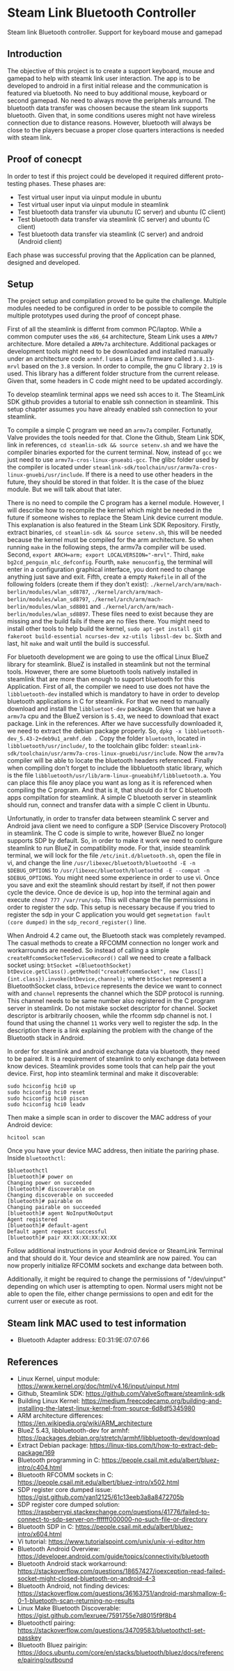 # Steam Link Bluetooth Controller
Steam link Bluetooth controller. Support for keyboard mouse and gamepad

## Introduction
The objective of this project is to create a support keyboard, mouse and gamepad to help with steamk link user interaction. The app is to be developed to android in a first initial release and the communication is featured via bluetooth. No need to buy additional mouse, keyboard or second gamepad. No need to always move the peripherals arround. The bluetooth data transfer was choosen because the steam link supports bluetooth. Given that, in some conditions useres might not have wireless connection due to distance reasons. However, bluetooth will always be close to the players becuase a proper close quarters interactions is needed with steam link.

## Proof of conecpt
In order to test if this project could be developed it required different proto-testing phases. These phases are:

- Test virtual user input via uinput module in ubuntu
- Test virtual user input via uinput module in steamlink
- Test bluetooth data transfer via ubunutu (C server) and ubuntu (C client)
- Test bluetooth data transfer via steamlink (C server) and ubuntu (C client)
- Test bluetooth data transfer via steamlink (C server) and android (Android client)

Each phase was successful proving that the Application can be planned, designed and developed.

## Setup 
The project setup and compilation proved to be quite the challenge. Multiple modules needed to be configured in order to be possible to compile the multiple prototypes used during the proof of concept phase. 

First of all the steamlink is differnt from common PC/laptop. While a common computer uses the `x86_64` architecture, Steam Link uses a `ARMv7` architecture. More detailed a `ARMv7a` architecture. Additional packages or development tools might need to be downloaded and installed manually under an architecture code `armhf`. I uses a Linux firmware called `3.8.13-mrvl` based on the `3.8` version. In order to compile, the gnu C library `2.19` is used. This library has a different folder structure from the current release. Given that, some headers in C code might need to be updated accordingly.

To develop steamlink terminal apps we need ssh acces to it. The SteamLink SDK github provides a tutorial to enable ssh connection in steamlink. This setup chapter assumes you have already enabled ssh connection to your steamlink.

To compile a simple C program we need an `armv7a` compiler. Fortunatly, Valve provides the tools needed for that. Clone the Github, Steam Link SDK, link in references, `cd steamlin-sdk && source setenv.sh` and we have the compiler binaries exported for the current terminal. Now, instead of `gcc` we just need to use `armv7a-cros-linux-gnueabi-gcc`. The glibc folder used by the compiler is located under `steamlink-sdk/toolchain/usr/armv7a-cros-linux-gnuebi/usr/include`. If there is a need to use other headers in the future, they should be stored in that folder. It is the case of the bluez module. But we will talk about that later.

There is no need to compile the C program has a kernel module. However, I will describe how to recompile the kernel which might be needed in the future if someone wishes to replace the Steam Link device current module. This explanation is also featured in the Steam Link SDK Repository. Firstly, extract binaries, `cd steamlin-sdk && source setenv.sh`, this will be needed because the kernel must be compiled for the arm architecture. So when running `make` in the following steps, the armv7a compiler will be used. Second, `export ARCH=arm; export LOCALVERSION="-mrvl"`. Third, `make bg2cd_penguin_mlc_defconfig`. Fourth, `make menuconfig`, the terminal will enter in a configuration graphical interface, you dont need to change anything just save and exit. Fifth, create a empty `Makefile` in all of the following folders (create them if they don't exist): `./kernel/arch/arm/mach-berlin/modules/wlan_sd8787`, `./kernel/arch/arm/mach-berlin/modules/wlan_sd8797`, `./kernel/arch/arm/mach-berlin/modules/wlan_sd8801` and `./kernel/arch/arm/mach-berlin/modules/wlan_sd8897`. These files need to exist because they are missing and the build fails if there are no files there. You might need to install other tools to help build the kernel, `sudo apt-get install git fakeroot build-essential ncurses-dev xz-utils libssl-dev bc`. Sixth and last, hit `make` and wait until the build is successful.

For bluetooth development we are going to use the offical Linux BlueZ library for steamlink. BlueZ is installed in steamlink but not the terminal tools. However, there are some bluetooth tools natively installed in steamlink that are more than enough to support bluetooth for this Application. First of all, the compiler we need to use does not have the `libbluetooth-dev` installed which is mandatory to have in order to develop bluetooth applications in C for steamlink. For that we need to manually download and install the `libbluetoot-dev` package. Given that we have a `armv7a` cpu and the BlueZ version is `5.43`, we need to download that exact package. Link in the references. After we have successfully downloaded it, we need to extract the debian package properly. So, `dpkg -x libbluetooth-dev_5.43-2+deb9u1_armhf.deb .` Copy the folder `bluetooth`, located in `libbluetooth/usr/include/`, to the toolchain glibc folder: `steamlink-sdk/toolchain/usr/armv7a-cros-linux-gnuebi/usr/include`. Now the `armv7a` compiler will be able to locate the bluetooth headers referenced. Finally when compiling don't forget to include the libbluetooth static library, which is the file `libbluetooth/usr/lib/arm-linux-gnueabihf/libbluetooth.a`. You can place this file anoy place you want as long as it is referenced when compiling the C program. And that is it, that should do it for C bluetooth apps compiltation for steamlink. A simple C bluetooth server in steamlink should run, connect and transfer data with a simple C client in Ubuntu. 

Unfortunatly, in order to transfer data between steamlink C server and Android java client we need to configure a SDP (Service Discovery Protocol) in steamlink. The C code is simple to write, however BlueZ no longer supports SDP by default. So, in order to make it work we need to configure steamlink to run BlueZ in compatibility mode. For that, inside steamlink terminal, we will lock for the file `/etc/init.d/bluetooth.sh`, open the file in vi, and change the line `/usr/libexec/bluetooth/bluetoothd -E -n $DEBUG_OPTIONS` to `/usr/libexec/bluetooth/bluetoothd -E --compat -n $DEBUG_OPTIONS`. You might need some experience in order to use vi. Once you save and exit the steamlink should restart by itself, if not then power cycle the device. Once de device is up, hop into the terminal again and execute `chmod 777 /var/run/sdp`. This will change the file permissions in order to register the sdp. This setup is necessary because if you tried to register the sdp in your C application you would get `segmetation fault (core dumped)` in the `sdp_record_register()` line.

When Android 4.2 came out, the Bluetooth stack was completely revamped. The casual methods to create a RFCOMM connection no longer work and workarrounds are needed. So instead of calling a simple `createRfcommSocketToServiceRecord()` call we need to create a fallback socket using: `btSocket =(BluetoothSocket) btDevice.getClass().getMethod("createRfcommSocket", new Class[] {int.class}).invoke(btDevice,channel);` where `btSocket` represent a BluetoothSocket class, `btDevice` represents the device we want to connect with and `channel` represents the channel which the SDP protocol is running. This channel needs to be same number also registered in the C program server in steamlink. Do not mistake socket descriptor for channel. Socket descriptor is arbitrarily choosen, while the rfcomm sdp channel is not. I found that using the channel `11` works very well to register the sdp. In the description there is a link explaining the problem with the change of the Bluetooth stack in Android.

In order for steamlink and android exchange data via bluetooth, they need to be paired. It is a requirement of steamlink to only exchange data between know devices. Steamlink provides some tools that can help pair the yout device. First, hop into steamlink terminal and make it discoverable: 
```
sudo hciconfig hci0 up
sudo hciconfig hci0 reset
sudo hciconfig hci0 piscan
sudo hciconfig hci0 leadv
```
Then make a simple scan in order to discover the MAC address of your Android device:
```
hcitool scan
```
Once you have your device MAC address, then initiate the pariring phase. Inside `bluetoothctl`:
```
$bluetoothctl
[bluetooth]# power on
Changing power on succeeded
[bluetooth]# discoverable on
Changing discoverable on succeeded
[bluetooth]# pairable on
Changing pairable on succeeded
[bluetooth]# agent NoInputNoOutput
Agent registered
[bluetooth]# default-agent 
Default agent request successful
[bluetooth]# pair XX:XX:XX:XX:XX:XX
```
Follow additional instructions in your Android device or SteamLink Terminal and that should do it. Your device and steamlink are now paired. You can now properly initialize RFCOMM sockets and exchange data between both.

Additionally, it might be required to change the permissions of "/dev/uinput" depending on which user is attempting to open. Normal users might not be able to open the file, either change permissions to open and edit for the current user or execute as root.

## Steam link MAC used to test information
- Bluetooth Adapter address: E0:31:9E:07:07:66

## References
- Linux Kernel, uinput module: https://www.kernel.org/doc/html/v4.16/input/uinput.html
- Github, Steamlink SDK: https://github.com/ValveSoftware/steamlink-sdk
- Building Linux Kernel: https://medium.freecodecamp.org/building-and-installing-the-latest-linux-kernel-from-source-6d8df5345980
- ARM architecture differences: https://en.wikipedia.org/wiki/ARM_architecture
- BlueZ 5.43, libbluetooth-dev for armhf: https://packages.debian.org/stretch/armhf/libbluetooth-dev/download
- Extract Debian package: https://linux-tips.com/t/how-to-extract-deb-package/169
- Bluetooth programming in C: https://people.csail.mit.edu/albert/bluez-intro/c404.html
- Bluetooth RFCOMM sockets in C: https://people.csail.mit.edu/albert/bluez-intro/x502.html
- SDP register core dumped issue: https://gist.github.com/yan12125/61c13eeb3a8a8472705b
- SDP register core dumped solution: https://raspberrypi.stackexchange.com/questions/41776/failed-to-connect-to-sdp-server-on-ffffff000000-no-such-file-or-directory
- Bluetooth SDP in C: https://people.csail.mit.edu/albert/bluez-intro/x604.html
- Vi tutorial: https://www.tutorialspoint.com/unix/unix-vi-editor.htm
- Bluetooth Android Overview: https://developer.android.com/guide/topics/connectivity/bluetooth
- Bluetooth Android stack workarround: https://stackoverflow.com/questions/18657427/ioexception-read-failed-socket-might-closed-bluetooth-on-android-4-3
- Bluetooth Android, not finding devices: https://stackoverflow.com/questions/36163751/android-marshmallow-6-0-1-bluetooth-scan-returning-no-results
- Linux Make Bluetooth Discoverable: https://gist.github.com/lexruee/7591755e7d8015f9f8b4
- Bluetoothctl pairing: https://stackoverflow.com/questions/34709583/bluetoothctl-set-passkey
- Bluetooth Bluez pairigin: https://docs.ubuntu.com/core/en/stacks/bluetooth/bluez/docs/reference/pairing/outbound
